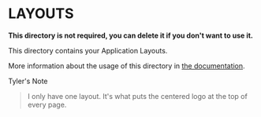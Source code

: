 # LAYOUTS

**This directory is not required, you can delete it if you don't want to use it.**

This directory contains your Application Layouts.

More information about the usage of this directory in [the documentation](https://nuxtjs.org/guide/views#layouts).

Tyler's Note
>I only have one layout. It's what puts the centered logo at the top of every
page.
